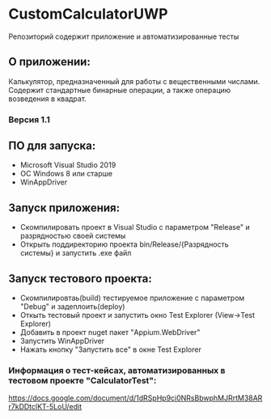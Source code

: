 # CustomCalculatorUWP
Репозиторий содержит приложение и автоматизированные тесты
## О приложении:
Калькулятор, предназначенный для работы с вещественными числами. Содержит стандартные бинарные операции, а также операцию возведения в квадрат.

### Версия 1.1

## ПО для запуска:
- Microsoft Visual Studio 2019
- ОС Windows 8 или старше
- WinAppDriver

## Запуск приложения:
- Скомпилировать проект в Visual Studio c параметром "Release" и разрядностью своей системы
- Открыть поддиректорию проекта bin/Release/{Разрядность системы} и запустить .exe файл

## Запуск тестового проекта:
- Скомпилировтаь(build) тестируемое приложение с параметром "Debug" и задеплоить(deploy)
- Откыть тестовый проект и запустить окно Test Explorer (View->Test Explorer)
- Добавить в проект nuget пакет "Appium.WebDriver"
- Запустить WinAppDriver
- Нажать кнопку "Запустить все" в  окне Test Explorer

### Информация о тест-кейсах, автоматизированных в тестовом проекте "CalculatorTest":
https://docs.google.com/document/d/1dRSpHp9ci0NRsBbwphMJRrtM38ARr7kDDtclKT-5LoU/edit